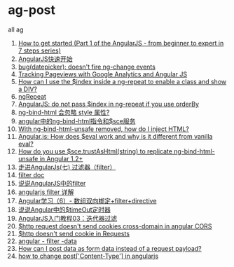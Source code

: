 ag-post
=======

all ag

1. [How to get started (Part 1 of the AngularJS - from beginner to expert in 7 steps series)](http://www.ng-newsletter.com/posts/beginner2expert-how_to_start.html)
2. [AngularJS快速开始](http://www.angularjs.cn/A002)
3. [bug(datepicker): doesn't fire ng-change events](https://github.com/angular-ui/bootstrap/issues/612)
4. [Tracking Pageviews with Google Analytics and Angular JS](http://blog.nraboy.com/2014/11/tracking-pageviews-google-analytics-angular-js/)
5. [How can I use the $index inside a ng-repeat to enable a class and show a DIV?](http://stackoverflow.com/questions/17925355/how-can-i-use-the-index-inside-a-ng-repeat-to-enable-a-class-and-show-a-div)
6. [ngRepeat](https://docs.angularjs.org/api/ng/directive/ngRepeat)
7. [AngularJS: do not pass $index in ng-repeat if you use orderBy](http://sky2high.net/en/2013/04/angularjs-do-not-pass-index-in-ng-repeat-if-you-use-orderby/)
8. [ng-bind-html 会忽略 style 属性?](http://angularjs.cn/A0pS)
9. [angular中的ng-bind-html指令和$sce服务](http://segmentfault.com/blog/wangxiansheng/1190000000639561)
10. [With ng-bind-html-unsafe removed, how do I inject HTML?](http://stackoverflow.com/questions/19415394/with-ng-bind-html-unsafe-removed-how-do-i-inject-html)
11. [Angular.js: How does $eval work and why is it different from vanilla eval?](http://stackoverflow.com/questions/15671471/angular-js-how-does-eval-work-and-why-is-it-different-from-vanilla-eval)
12. [How do you use $sce.trustAsHtml(string) to replicate ng-bind-html-unsafe in Angular 1.2+](http://stackoverflow.com/questions/18340872/how-do-you-use-sce-trustashtmlstring-to-replicate-ng-bind-html-unsafe-in-angu/19204391#19204391)
13. [走进AngularJs(七) 过滤器（filter）](http://www.cnblogs.com/lvdabao/p/3475426.html)
14. [filter doc](https://docs.angularjs.org/api/ng/filter/filter)
15. [说说AngularJS中的filter](http://www.html-js.com/article/AngularJS-tips-about-AngularJS-filter)
16. [angularjs filter 详解](http://blog.51yip.com/jsjquery/1592.html)
17. [Angular学习（6）- 数组双向梆定+filter+directive](http://www.cnblogs.com/HD/p/3630730.html)
18. [说说Angular中的$timeOut定时器](http://www.html-js.com/article/1829)
19. [AngularJS入门教程03：迭代器过滤](http://www.ituring.com.cn/article/15763)
20. [$http request doesn't send cookies cross-domain in angular CORS](http://stackoverflow.com/questions/16882245/http-request-doesnt-send-cookies-cross-domain-in-angular-cors)
21. [$http doesn't send cookie in Requests](http://stackoverflow.com/questions/17064791/http-doesnt-send-cookie-in-requests)
22. [angular - filter -data](https://docs.angularjs.org/api/ng/filter/date)
23. [How can I post data as form data instead of a request payload?](http://stackoverflow.com/questions/11442632/how-can-i-post-data-as-form-data-instead-of-a-request-payload)
24. [how to change post['Content-Type'] in angularjs](http://stackoverflow.com/questions/17610238/how-to-change-postcontent-type-in-angularjs)
